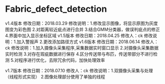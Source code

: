 # Fabric_defect_detection
v1.4版本
修改日期：2018.03.29
修改说明：1.修改显示图像，将显示原图为灰度图变为彩色图
	  2.对距离较近疵点进行合并
	  3.结合GMM分类器，做误判疵点的修正
          4.界面中加入显示坐标区域
v1.5版本
修改日期：2018.04.25
修改人：ck
修改说明：1.加入警报声
	  2.更改添加路径方式
v1.6版本
修改日期：2018.06.14
修改人：ck
修改说明：1.加入摄像头采集程序,采集数据实时窗口显示
	  2.对摄像头采集数据实时检测
	  3.对存在瑕疵数据进行保存
	  4.区分传送带与布匹，传送带部分不进行检测
	  5.对程序进行优化，去除冗余代码，加快处理效率

v1.7版本
修改日期：2018.07.10
修改人：ck
修改说明：1.双摄像头采集与处理（线程形式实现）
          2.图像处理部分使用了单独的线程
